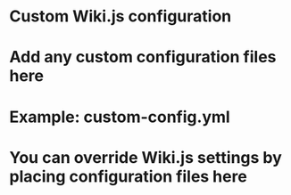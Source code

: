# Custom Wiki.js configuration

# Add any custom configuration files here

# Example: custom-config.yml

# You can override Wiki.js settings by placing configuration files here

